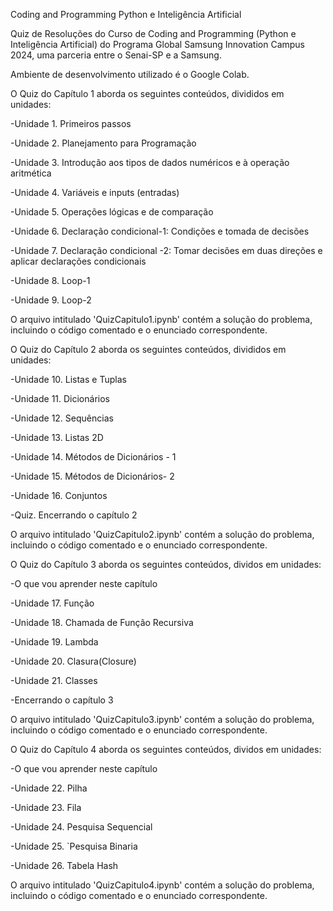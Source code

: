Coding and Programming Python e Inteligência Artificial 

Quiz de Resoluções do Curso de Coding and Programming (Python e Inteligência Artificial) do Programa Global Samsung Innovation Campus 2024, uma parceria entre o Senai-SP e a Samsung.

Ambiente de desenvolvimento utilizado é o Google Colab.

O Quiz do Capítulo 1 aborda os seguintes conteúdos, divididos em unidades:

  -Unidade 1. Primeiros passos

  -Unidade 2. Planejamento para Programação

  -Unidade 3. Introdução aos tipos de dados numéricos e à operação aritmética

  -Unidade 4. Variáveis e inputs (entradas)

  -Unidade 5. Operações lógicas e de comparação

  -Unidade 6. Declaração condicional-1: Condições e tomada de decisões

  -Unidade 7. Declaração condicional -2: Tomar decisões em duas direções e aplicar declarações condicionais

  -Unidade 8. Loop-1 

  -Unidade 9. Loop-2

O arquivo intitulado 'QuizCapitulo1.ipynb' contém a solução do problema, incluindo o código comentado e o enunciado correspondente.

O Quiz do Capítulo 2 aborda os seguintes conteúdos, divididos em unidades:

-Unidade 10. Listas e Tuplas

-Unidade 11. Dicionários

-Unidade 12. Sequências

-Unidade 13. Listas 2D

-Unidade 14. Métodos de Dicionários - 1

-Unidade 15. Métodos de Dicionários- 2

-Unidade 16. Conjuntos

-Quiz. Encerrando o capítulo 2

O arquivo intitulado 'QuizCapitulo2.ipynb' contém a solução do problema, incluindo o código comentado e o enunciado correspondente.

O Quiz do Capítulo 3 aborda os seguintes conteúdos, dividos em unidades:

-O que vou aprender neste capítulo

-Unidade 17. Função

-Unidade 18. Chamada de Função Recursiva

-Unidade 19. Lambda

-Unidade 20. Clasura(Closure)

-Unidade 21. Classes

-Encerrando o capítulo 3

O arquivo intitulado 'QuizCapitulo3.ipynb' contém a solução do problema, incluindo o código comentado e o enunciado correspondente.

O Quiz do Capítulo 4 aborda os seguintes conteúdos, dividos em unidades:

-O que vou aprender neste capítulo

-Unidade 22. Pilha

-Unidade 23. Fila

-Unidade 24. Pesquisa Sequencial

-Unidade 25. `Pesquisa Binaria

-Unidade 26. Tabela Hash

O arquivo intitulado 'QuizCapitulo4.ipynb' contém a solução do problema, incluindo o código comentado e o enunciado correspondente.

